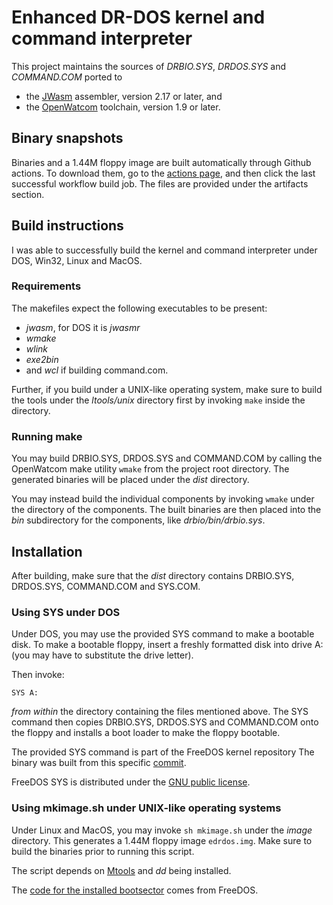 # Enhanced DR-DOS kernel and command interpreter

This project maintains the sources of _DRBIO.SYS_, _DRDOS.SYS_ and
_COMMAND.COM_ ported to

 - the [JWasm](https://github.com/Baron-von-Riedesel/JWasm) assembler,
   version 2.17 or later, and
 - the [OpenWatcom](https://github.com/open-watcom/open-watcom-v2) toolchain,
   version 1.9 or later.

## Binary snapshots
Binaries and a 1.44M floppy image are built automatically through Github
actions. To download them, go to the [actions page](https://github.com/SvarDOS/edrdos/actions),
and then click the last successful workflow build job. The files are provided
under the artifacts section.

## Build instructions
I was able to successfully build the kernel and command interpreter under
DOS, Win32, Linux and MacOS.

### Requirements
The makefiles expect the following executables to be present:
 - _jwasm_, for DOS it is _jwasmr_
 - _wmake_
 - _wlink_
 - _exe2bin_
 - and _wcl_ if building command.com.

Further, if you build under a UNIX-like operating system, make sure to build
the tools under the _ltools/unix_ directory first by invoking `make` inside
the directory.

### Running make
You may build DRBIO.SYS, DRDOS.SYS and COMMAND.COM by calling the OpenWatcom
make utility `wmake` from the project root directory. The generated binaries
will be placed under the _dist_ directory.

You may instead build the individual components by invoking `wmake` under the
directory of the components. The built binaries are then placed into the _bin_
subdirectory for the components, like _drbio/bin/drbio.sys_.


## Installation

After building, make sure that the _dist_ directory contains DRBIO.SYS,
DRDOS.SYS, COMMAND.COM and SYS.COM.

### Using SYS under DOS
Under DOS, you may use the provided SYS command to make a bootable disk.
To make a bootable floppy, insert a freshly formatted disk into
drive A: (you may have to substitute the drive letter).

Then invoke:

    SYS A:

*from within* the directory containing the files mentioned above. The
SYS command then copies DRBIO.SYS, DRDOS.SYS and COMMAND.COM onto the
floppy and installs a boot loader to make the floppy bootable.

The provided SYS command is part of the FreeDOS kernel repository
The binary was built from this specific
[commit](https://github.com/FDOS/kernel/commit/c0127001908405d30d90f1755ad10c1b59ea8c90).

FreeDOS SYS is distributed under the
[GNU public license](https://github.com/FDOS/kernel/blob/master/COPYING).


### Using mkimage.sh under UNIX-like operating systems
Under Linux and MacOS, you may invoke `sh mkimage.sh` under the _image_
directory. This generates a 1.44M floppy image `edrdos.img`. Make sure
to build the binaries prior to running this script.

The script depends on [Mtools](https://www.gnu.org/software/mtools/) and _dd_
being installed.

The [code for the installed bootsector](https://github.com/FDOS/kernel/blob/c0127001908405d30d90f1755ad10c1b59ea8c90/boot/boot.asm)
comes from FreeDOS.
